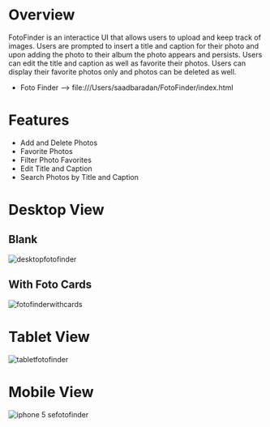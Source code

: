 # Overview 

FotoFinder is an interactice UI that allows users to upload and keep track of images. Users are prompted to insert a title 
and caption for their photo and upon adding the photo to their album the photo appears and persists. Users can edit the
title and caption as well as favorite their photos. Users can display their favorite photos only and photos can be deleted as well. 

* Foto Finder --> file:///Users/saadbaradan/FotoFinder/index.html

# Features
* Add and Delete Photos
* Favorite Photos
* Filter Photo Favorites
* Edit Title and Caption
* Search Photos by Title and Caption

# Desktop View
## Blank
![desktopfotofinder](https://user-images.githubusercontent.com/42000931/53457044-f8759a80-39ed-11e9-8d43-7644806a0c56.png)

## With Foto Cards
![fotofinderwithcards](https://user-images.githubusercontent.com/42000931/53998917-c7d4e580-40fe-11e9-9db6-78cdcbd8a994.png)

# Tablet View
![tabletfotofinder](https://user-images.githubusercontent.com/42000931/53457048-fe6b7b80-39ed-11e9-8309-68cb57f0eb76.png)

# Mobile View
![iphone 5 sefotofinder](https://user-images.githubusercontent.com/42000931/53457050-ff041200-39ed-11e9-9ee9-f7d627ba8a61.png)
